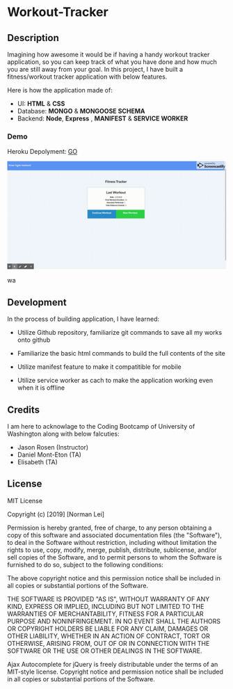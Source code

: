 # Workout-Tracker

## Description

Imagining how awesome it would be if having a handy workout tracker application, so you can keep track of what you have done and how much you are still away from your goal. In this project, I have built a fitness/workout tracker application with below features.

Here is how the application made of:
* UI: **HTML** & **CSS**
* Database: **MONGO** & **MONGOOSE SCHEMA**
* Backend: **Node**, **Express** , **MANIFEST** & **SERVICE WORKER**


### Demo
Heroku Depolyment: [GO](https://norman-workout-tracker.herokuapp.com/)

![demo-gif](public/assets/images/demo.gif)

wa
## Development

In the process of building application, I have learned:
* Utilize Github repository, familiarize git commands to save all my works onto github

* Familiarize the basic html commands to build the full contents of the site

* Utilize manifest feature to make it compatitible for mobile

* Utilize service worker as cach to make the application working even when it is offline


## Credits 

I am here to acknowlage to the Coding Bootcamp of University of Washington along with below falcuties:
* Jason Rosen (Instructor)
* Daniel Mont-Eton (TA)
* Elisabeth (TA)


## License
MIT License

Copyright (c) [2019] [Norman Lei]

Permission is hereby granted, free of charge, to any person obtaining a copy
of this software and associated documentation files (the "Software"), to deal
in the Software without restriction, including without limitation the rights
to use, copy, modify, merge, publish, distribute, sublicense, and/or sell
copies of the Software, and to permit persons to whom the Software is
furnished to do so, subject to the following conditions:

The above copyright notice and this permission notice shall be included in all
copies or substantial portions of the Software.

THE SOFTWARE IS PROVIDED "AS IS", WITHOUT WARRANTY OF ANY KIND, EXPRESS OR
IMPLIED, INCLUDING BUT NOT LIMITED TO THE WARRANTIES OF MERCHANTABILITY,
FITNESS FOR A PARTICULAR PURPOSE AND NONINFRINGEMENT. IN NO EVENT SHALL THE
AUTHORS OR COPYRIGHT HOLDERS BE LIABLE FOR ANY CLAIM, DAMAGES OR OTHER
LIABILITY, WHETHER IN AN ACTION OF CONTRACT, TORT OR OTHERWISE, ARISING FROM,
OUT OF OR IN CONNECTION WITH THE SOFTWARE OR THE USE OR OTHER DEALINGS IN THE
SOFTWARE.

Ajax Autocomplete for jQuery is freely distributable under the terms of an MIT-style license.
Copyright notice and permission notice shall be included in all copies or substantial portions of the Software.
